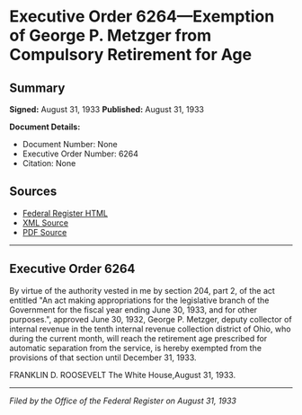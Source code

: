 # Executive Order 6264—Exemption of George P. Metzger from Compulsory Retirement for Age

## Summary

**Signed:** August 31, 1933
**Published:** August 31, 1933

**Document Details:**
- Document Number: None
- Executive Order Number: 6264
- Citation: None

## Sources
- [Federal Register HTML](https://www.presidency.ucsb.edu/documents/executive-order-6264-exemption-george-p-metzger-from-compulsory-retirement-for-age)
- [XML Source](None)
- [PDF Source](None)

---

## Executive Order 6264

By virtue of the authority vested in me by section 204, part 2, of the act entitled "An act making appropriations for the legislative branch of the Government for the fiscal year ending June 30, 1933, and for other purposes.", approved June 30, 1932, George P. Metzger, deputy collector of internal revenue in the tenth internal revenue collection district of Ohio, who during the current month, will reach the retirement age prescribed for automatic separation from the service, is hereby exempted from the provisions of that section until December 31, 1933.

FRANKLIN D. ROOSEVELT
The White House,August 31, 1933.

---

*Filed by the Office of the Federal Register on August 31, 1933*
